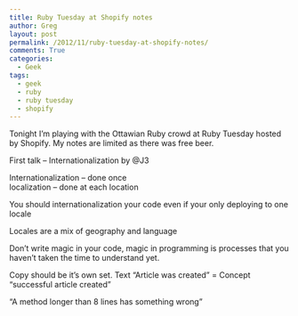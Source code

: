```yaml
---
title: Ruby Tuesday at Shopify notes
author: Greg
layout: post
permalink: /2012/11/ruby-tuesday-at-shopify-notes/
comments: True
categories:
  - Geek
tags:
  - geek
  - ruby
  - ruby tuesday
  - shopify
---
```

Tonight I&#8217;m playing with the Ottawian Ruby crowd at Ruby Tuesday hosted by Shopify. My notes are limited as there was free beer.

First talk &#8211; Internationalization by @J3

Internationalization &#8211; done once  
localization &#8211; done at each location

You should internationalization your code even if your only deploying to one locale

Locales are a mix of geography and language

Don&#8217;t write magic in your code, magic in programming is processes that you haven&#8217;t taken the time to understand yet.

Copy should be it&#8217;s own set. Text &#8220;Article was created&#8221; = Concept &#8220;successful article created&#8221;

&#8220;A method longer than 8 lines has something wrong&#8221;